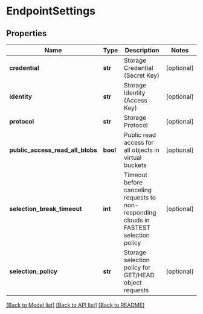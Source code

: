 # EndpointSettings

## Properties
Name | Type | Description | Notes
------------ | ------------- | ------------- | -------------
**credential** | **str** | Storage Credential (Secret Key) | [optional] 
**identity** | **str** | Storage Identity (Access Key) | [optional] 
**protocol** | **str** | Storage Protocol | [optional] 
**public_access_read_all_blobs** | **bool** | Public read access for all objects in virtual buckets | [optional] 
**selection_break_timeout** | **int** | Timeout before canceling requests to non-responding clouds in FASTEST selection policy | [optional] 
**selection_policy** | **str** | Storage selection policy for GET/HEAD object requests | [optional] 

[[Back to Model list]](../README.md#documentation-for-models) [[Back to API list]](../README.md#documentation-for-api-endpoints) [[Back to README]](../README.md)


